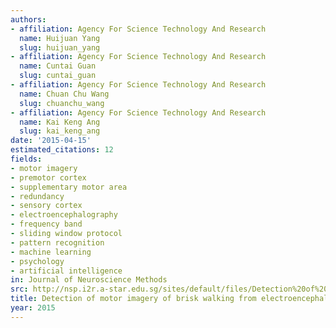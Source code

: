 ```yaml
---
authors:
- affiliation: Agency For Science Technology And Research
  name: Huijuan Yang
  slug: huijuan_yang
- affiliation: Agency For Science Technology And Research
  name: Cuntai Guan
  slug: cuntai_guan
- affiliation: Agency For Science Technology And Research
  name: Chuan Chu Wang
  slug: chuanchu_wang
- affiliation: Agency For Science Technology And Research
  name: Kai Keng Ang
  slug: kai_keng_ang
date: '2015-04-15'
estimated_citations: 12
fields:
- motor imagery
- premotor cortex
- supplementary motor area
- redundancy
- sensory cortex
- electroencephalography
- frequency band
- sliding window protocol
- pattern recognition
- machine learning
- psychology
- artificial intelligence
in: Journal of Neuroscience Methods
src: http://nsp.i2r.a-star.edu.sg/sites/default/files/Detection%20of%20motor%20imagery%20of%20brisk%20walking%20from%20electroencephalogram.pdf
title: Detection of motor imagery of brisk walking from electroencephalogram.
year: 2015
---
```


